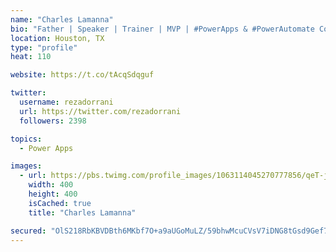 ```yaml
---
name: "Charles Lamanna"
bio: "Father | Speaker | Trainer | MVP | #PowerApps & #PowerAutomate Community Super User | YouTuber Right-pointing triangle http://youtube.com/c/rezadorrani | Learn - Share - Clockwise rightwards and leftwards open circle arrows"
location: Houston, TX
type: "profile"
heat: 110

website: https://t.co/tAcqSdqguf

twitter:
  username: rezadorrani
  url: https://twitter.com/rezadorrani
  followers: 2398

topics:
  - Power Apps

images:
  - url: https://pbs.twimg.com/profile_images/1063114045270777856/qeT-jpWr_400x400.jpg
    width: 400
    height: 400
    isCached: true
    title: "Charles Lamanna"

secured: "OlS218RbKBVDBth6MKbf7O+a9aUGoMuLZ/59bhwMcuCVsV7iDNG8tGsd9Gef7SODd0RQOe1TK3wYqjo3ft0J4oOulp5XpNFppT9oAYKn2qSPecVaPeLx5ctsYJhmdKO1De9jA234lq/r91qzpuP6cvkR7GG+rW2LIPpWgyWpj+9n4OZofjR/HkCBC8sfn/Fa8bCSEtRxYdscg7aZUQ1l2Ov5igBRG1D77/yO+TT8PN/hrmzT/+29HfttfjtsOrgJWOtf92r3DaYUWxRrNxX/BKNlN/Y7AaejowBsJ1wna/0DfbzV77K0nUmzuQ7AzKp3K0B58lvDGMM2+tj3CbqDvMzRBUCD334gRIl3seeLHgbfxaIfej0Gh3gFJj/dEDDDLc/76PJAPQMxJK2YtM8IfQ==;ZUrLBs+dpki87Rj7CXYSwg=="
---
```


